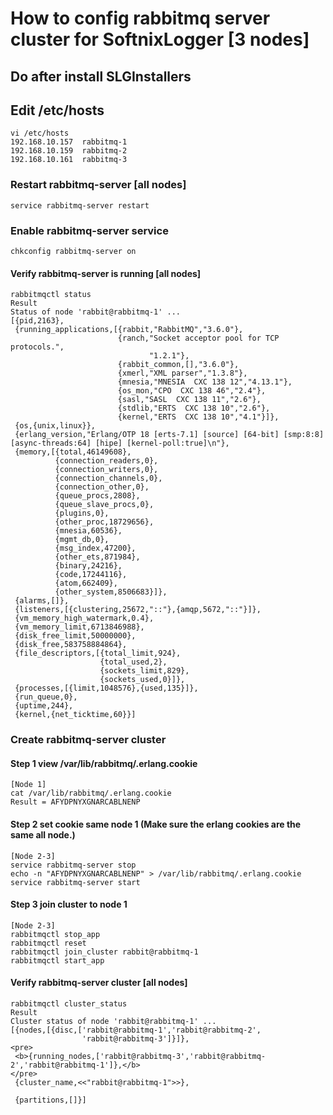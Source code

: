 # How to config rabbitmq server cluster for SoftnixLogger [3 nodes]

## Do after install SLGInstallers

## Edit /etc/hosts
```
vi /etc/hosts
192.168.10.157  rabbitmq-1
192.168.10.159  rabbitmq-2
192.168.10.161  rabbitmq-3
```

### Restart rabbitmq-server [all nodes]
```
service rabbitmq-server restart
```

### Enable rabbitmq-server service
```
chkconfig rabbitmq-server on
```

#### Verify rabbitmq-server is running [all nodes]
```
rabbitmqctl status
Result
Status of node 'rabbit@rabbitmq-1' ...
[{pid,2163},
 {running_applications,[{rabbit,"RabbitMQ","3.6.0"},
                        {ranch,"Socket acceptor pool for TCP protocols.",
                               "1.2.1"},
                        {rabbit_common,[],"3.6.0"},
                        {xmerl,"XML parser","1.3.8"},
                        {mnesia,"MNESIA  CXC 138 12","4.13.1"},
                        {os_mon,"CPO  CXC 138 46","2.4"},
                        {sasl,"SASL  CXC 138 11","2.6"},
                        {stdlib,"ERTS  CXC 138 10","2.6"},
                        {kernel,"ERTS  CXC 138 10","4.1"}]},
 {os,{unix,linux}},
 {erlang_version,"Erlang/OTP 18 [erts-7.1] [source] [64-bit] [smp:8:8] [async-threads:64] [hipe] [kernel-poll:true]\n"},
 {memory,[{total,46149608},
          {connection_readers,0},
          {connection_writers,0},
          {connection_channels,0},
          {connection_other,0},
          {queue_procs,2808},
          {queue_slave_procs,0},
          {plugins,0},
          {other_proc,18729656},
          {mnesia,60536},
          {mgmt_db,0},
          {msg_index,47200},
          {other_ets,871984},
          {binary,24216},
          {code,17244116},
          {atom,662409},
          {other_system,8506683}]},
 {alarms,[]},
 {listeners,[{clustering,25672,"::"},{amqp,5672,"::"}]},
 {vm_memory_high_watermark,0.4},
 {vm_memory_limit,6713846988},
 {disk_free_limit,50000000},
 {disk_free,583758884864},
 {file_descriptors,[{total_limit,924},
                    {total_used,2},
                    {sockets_limit,829},
                    {sockets_used,0}]},
 {processes,[{limit,1048576},{used,135}]},
 {run_queue,0},
 {uptime,244},
 {kernel,{net_ticktime,60}}]
```

### Create rabbitmq-server cluster
#### Step 1 view /var/lib/rabbitmq/.erlang.cookie
```
[Node 1]
cat /var/lib/rabbitmq/.erlang.cookie
Result = AFYDPNYXGNARCABLNENP
```

#### Step 2 set cookie same node 1 (Make sure the erlang cookies are the same all node.)
```
[Node 2-3]
service rabbitmq-server stop
echo -n "AFYDPNYXGNARCABLNENP" > /var/lib/rabbitmq/.erlang.cookie
service rabbitmq-server start
```

#### Step 3 join cluster to node 1
```
[Node 2-3]
rabbitmqctl stop_app
rabbitmqctl reset
rabbitmqctl join_cluster rabbit@rabbitmq-1
rabbitmqctl start_app
```

#### Verify rabbitmq-server cluster [all nodes]
```
rabbitmqctl cluster_status
Result
Cluster status of node 'rabbit@rabbitmq-1' ...
[{nodes,[{disc,['rabbit@rabbitmq-1','rabbit@rabbitmq-2',
                'rabbit@rabbitmq-3']}]},
<pre>
 <b>{running_nodes,['rabbit@rabbitmq-3','rabbit@rabbitmq-2','rabbit@rabbitmq-1']},</b>
</pre>
 {cluster_name,<<"rabbit@rabbitmq-1">>},

 {partitions,[]}]
```